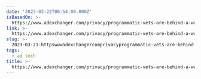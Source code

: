 ```yaml
---
date: '2023-03-22T00:54:00.000Z'
isBasedOn: >-
  https://www.adexchanger.com/privacy/programmatic-vets-are-behind-a-wave-of-new-startups-built-for-a-privacy-first-web/
link: >-
  https://www.adexchanger.com/privacy/programmatic-vets-are-behind-a-wave-of-new-startups-built-for-a-privacy-first-web/
slug: >-
  2023-03-21-httpswwwadexchangercomprivacyprogrammatic-vets-are-behind-a-wave-of-new-startups-built-for-a-privacy-first-web
tags:
  - ad tech
title: >-
  https://www.adexchanger.com/privacy/programmatic-vets-are-behind-a-wave-of-new-startups-built-for-a-privacy-first-web/
---
```


